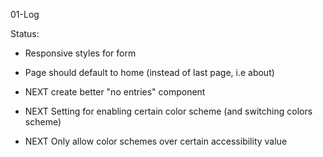 01-Log

Status:

* Responsive styles for form
* Page should default to home (instead of last page, i.e about)

* NEXT create better "no entries" component
* NEXT Setting for enabling certain color scheme (and switching colors scheme)
* NEXT Only allow color schemes over certain accessibility value
